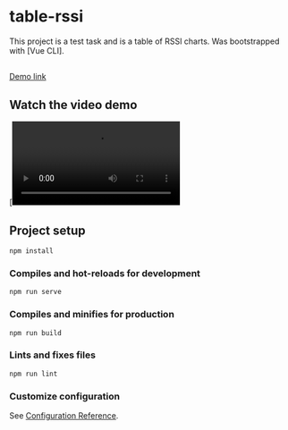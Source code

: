 # table-rssi
This project is a test task and is a table of RSSI charts.
Was bootstrapped with [Vue CLI].

##

[Demo link](http://chat-app.website/table-rssi/)

## Watch the video demo

[![Watch the video demo](https://res.cloudinary.com/serikoff/video/upload/v1582102362/table-rssi_video_epj9vh.mp4)

## Project setup
```
npm install
```

### Compiles and hot-reloads for development
```
npm run serve
```

### Compiles and minifies for production
```
npm run build
```

### Lints and fixes files
```
npm run lint
```

### Customize configuration
See [Configuration Reference](https://cli.vuejs.org/config/).
